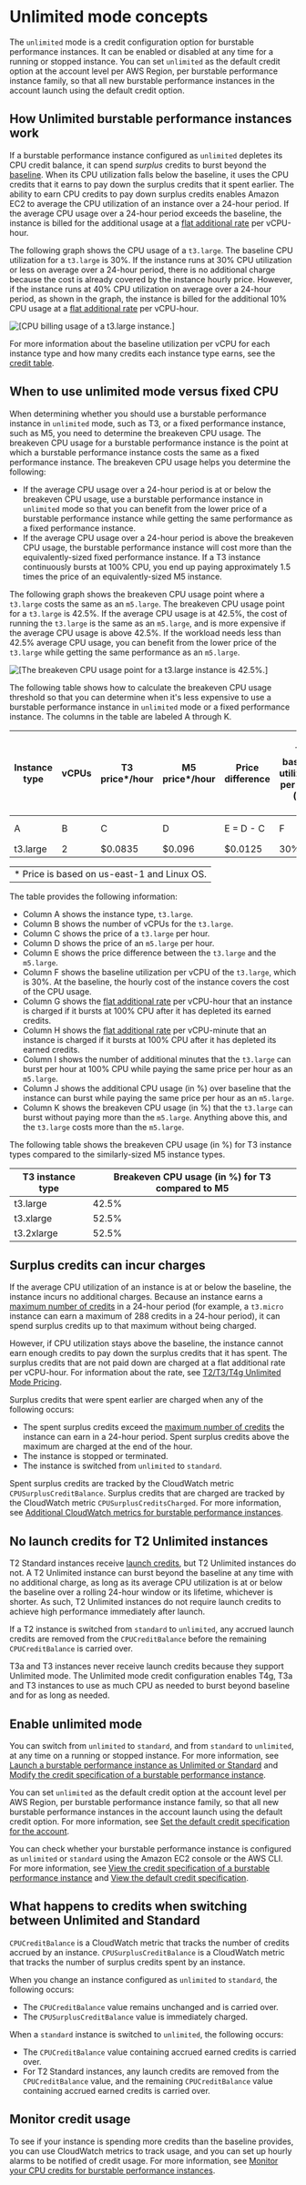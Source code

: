 # Unlimited mode concepts<a name="burstable-performance-instances-unlimited-mode-concepts"></a>

The `unlimited` mode is a credit configuration option for burstable performance instances\. It can be enabled or disabled at any time for a running or stopped instance\. You can set `unlimited` as the default credit option at the account level per AWS Region, per burstable performance instance family, so that all new burstable performance instances in the account launch using the default credit option\.

## How Unlimited burstable performance instances work<a name="how-burstable-performance-instances-unlimited-works"></a>

If a burstable performance instance configured as `unlimited` depletes its CPU credit balance, it can spend *surplus* credits to burst beyond the [baseline](burstable-credits-baseline-concepts.md#baseline_performance)\. When its CPU utilization falls below the baseline, it uses the CPU credits that it earns to pay down the surplus credits that it spent earlier\. The ability to earn CPU credits to pay down surplus credits enables Amazon EC2 to average the CPU utilization of an instance over a 24\-hour period\. If the average CPU usage over a 24\-hour period exceeds the baseline, the instance is billed for the additional usage at a [flat additional rate](https://aws.amazon.com/ec2/pricing/on-demand/#T2.2FT3.2FT4g_Unlimited_Mode_Pricing) per vCPU\-hour\.

The following graph shows the CPU usage of a `t3.large`\. The baseline CPU utilization for a `t3.large` is 30%\. If the instance runs at 30% CPU utilization or less on average over a 24\-hour period, there is no additional charge because the cost is already covered by the instance hourly price\. However, if the instance runs at 40% CPU utilization on average over a 24\-hour period, as shown in the graph, the instance is billed for the additional 10% CPU usage at a [flat additional rate](https://aws.amazon.com/ec2/pricing/on-demand/#T2.2FT3.2FT4g_Unlimited_Mode_Pricing) per vCPU\-hour\.

![\[CPU billing usage of a t3.large instance.\]](http://docs.aws.amazon.com/AWSEC2/latest/WindowsGuide/images/t3-cpu-usage.png)

For more information about the baseline utilization per vCPU for each instance type and how many credits each instance type earns, see the [credit table](burstable-credits-baseline-concepts.md#burstable-performance-instances-credit-table)\.

## When to use unlimited mode versus fixed CPU<a name="when-to-use-unlimited-mode"></a>

When determining whether you should use a burstable performance instance in `unlimited` mode, such as T3, or a fixed performance instance, such as M5, you need to determine the breakeven CPU usage\. The breakeven CPU usage for a burstable performance instance is the point at which a burstable performance instance costs the same as a fixed performance instance\. The breakeven CPU usage helps you determine the following:
+ If the average CPU usage over a 24\-hour period is at or below the breakeven CPU usage, use a burstable performance instance in `unlimited` mode so that you can benefit from the lower price of a burstable performance instance while getting the same performance as a fixed performance instance\.
+ If the average CPU usage over a 24\-hour period is above the breakeven CPU usage, the burstable performance instance will cost more than the equivalently\-sized fixed performance instance\. If a T3 instance continuously bursts at 100% CPU, you end up paying approximately 1\.5 times the price of an equivalently\-sized M5 instance\.

The following graph shows the breakeven CPU usage point where a `t3.large` costs the same as an `m5.large`\. The breakeven CPU usage point for a `t3.large` is 42\.5%\. If the average CPU usage is at 42\.5%, the cost of running the `t3.large` is the same as an `m5.large`, and is more expensive if the average CPU usage is above 42\.5%\. If the workload needs less than 42\.5% average CPU usage, you can benefit from the lower price of the `t3.large` while getting the same performance as an `m5.large`\.

![\[The breakeven CPU usage point for a t3.large instance is 42.5%.\]](http://docs.aws.amazon.com/AWSEC2/latest/WindowsGuide/images/T3-unltd-when-to-use.png)

The following table shows how to calculate the breakeven CPU usage threshold so that you can determine when it's less expensive to use a burstable performance instance in `unlimited` mode or a fixed performance instance\. The columns in the table are labeled A through K\.


|  Instance type  |  vCPUs  |  T3 price\*/hour  |  M5 price\*/hour  |  Price difference  |  T3 baseline utilization per vCPU \(%\)  |  Charge per vCPU hour for surplus credits  |  Charge per vCPU minute  |  Additional burst minutes available per vCPU  |  Additional CPU % available  |  Breakeven CPU %  | 
| --- | --- | --- | --- | --- | --- | --- | --- | --- | --- | --- | 
|  A  |  B  |  C  |  D   |  E = D \- C  |  F  |  G  |  H = G / 60  |  I = E / H  |  J = \(I / 60\) / B  |  K = F \+ J  | 
|  t3\.large  |  2  |  $0\.0835  |  $0\.096  |  $0\.0125  |  30%  |  $0\.05  |  $0\.000833   |  15  |  12\.5%  |  42\.5%  | 


|  | 
| --- |
| \* Price is based on us\-east\-1 and Linux OS\. | 

The table provides the following information:
+ Column A shows the instance type, `t3.large`\.
+ Column B shows the number of vCPUs for the `t3.large`\.
+ Column C shows the price of a `t3.large` per hour\.
+ Column D shows the price of an `m5.large` per hour\.
+ Column E shows the price difference between the `t3.large` and the `m5.large`\. 
+ Column F shows the baseline utilization per vCPU of the `t3.large`, which is 30%\. At the baseline, the hourly cost of the instance covers the cost of the CPU usage\.
+ Column G shows the [flat additional rate](https://aws.amazon.com/ec2/pricing/on-demand/#T2.2FT3.2FT4g_Unlimited_Mode_Pricing) per vCPU\-hour that an instance is charged if it bursts at 100% CPU after it has depleted its earned credits\.
+ Column H shows the [flat additional rate](https://aws.amazon.com/ec2/pricing/on-demand/#T2.2FT3.2FT4g_Unlimited_Mode_Pricing) per vCPU\-minute that an instance is charged if it bursts at 100% CPU after it has depleted its earned credits\.
+ Column I shows the number of additional minutes that the `t3.large` can burst per hour at 100% CPU while paying the same price per hour as an `m5.large`\.
+ Column J shows the additional CPU usage \(in %\) over baseline that the instance can burst while paying the same price per hour as an `m5.large`\.
+ Column K shows the breakeven CPU usage \(in %\) that the `t3.large` can burst without paying more than the `m5.large`\. Anything above this, and the `t3.large` costs more than the `m5.large`\.

The following table shows the breakeven CPU usage \(in %\) for T3 instance types compared to the similarly\-sized M5 instance types\.


| T3 instance type | Breakeven CPU usage \(in %\) for T3 compared to M5 | 
| --- | --- | 
| t3\.large | 42\.5% | 
| t3\.xlarge | 52\.5% | 
| t3\.2xlarge | 52\.5% | 

## Surplus credits can incur charges<a name="unlimited-mode-surplus-credits"></a>

If the average CPU utilization of an instance is at or below the baseline, the instance incurs no additional charges\. Because an instance earns a [maximum number of credits](burstable-credits-baseline-concepts.md#burstable-performance-instances-credit-table) in a 24\-hour period \(for example, a `t3.micro` instance can earn a maximum of 288 credits in a 24\-hour period\), it can spend surplus credits up to that maximum without being charged\.

However, if CPU utilization stays above the baseline, the instance cannot earn enough credits to pay down the surplus credits that it has spent\. The surplus credits that are not paid down are charged at a flat additional rate per vCPU\-hour\. For information about the rate, see [ T2/T3/T4g Unlimited Mode Pricing](https://aws.amazon.com/ec2/pricing/on-demand/#T2.2FT3.2FT4g_Unlimited_Mode_Pricing)\.

Surplus credits that were spent earlier are charged when any of the following occurs:
+ The spent surplus credits exceed the [maximum number of credits](burstable-credits-baseline-concepts.md#burstable-performance-instances-credit-table) the instance can earn in a 24\-hour period\. Spent surplus credits above the maximum are charged at the end of the hour\.
+ The instance is stopped or terminated\.
+ The instance is switched from `unlimited` to `standard`\.

Spent surplus credits are tracked by the CloudWatch metric `CPUSurplusCreditBalance`\. Surplus credits that are charged are tracked by the CloudWatch metric `CPUSurplusCreditsCharged`\. For more information, see [Additional CloudWatch metrics for burstable performance instances](burstable-performance-instances-monitoring-cpu-credits.md#burstable-performance-instances-cw-metrics)\.

## No launch credits for T2 Unlimited instances<a name="unlimited-mode-no-launch-credits"></a>

T2 Standard instances receive [launch credits](burstable-performance-instances-standard-mode-concepts.md#launch-credits), but T2 Unlimited instances do not\. A T2 Unlimited instance can burst beyond the baseline at any time with no additional charge, as long as its average CPU utilization is at or below the baseline over a rolling 24\-hour window or its lifetime, whichever is shorter\. As such, T2 Unlimited instances do not require launch credits to achieve high performance immediately after launch\.

If a T2 instance is switched from `standard` to `unlimited`, any accrued launch credits are removed from the `CPUCreditBalance` before the remaining `CPUCreditBalance` is carried over\.

T3a and T3 instances never receive launch credits because they support Unlimited mode\. The Unlimited mode credit configuration enables T4g, T3a and T3 instances to use as much CPU as needed to burst beyond baseline and for as long as needed\. 

## Enable unlimited mode<a name="unlimited-mode-enabling"></a>

You can switch from `unlimited` to `standard`, and from `standard` to `unlimited`, at any time on a running or stopped instance\. For more information, see [Launch a burstable performance instance as Unlimited or Standard](burstable-performance-instances-how-to.md#launch-burstable-performance-instances) and [Modify the credit specification of a burstable performance instance](burstable-performance-instances-how-to.md#modify-burstable-performance-instances)\.

You can set `unlimited` as the default credit option at the account level per AWS Region, per burstable performance instance family, so that all new burstable performance instances in the account launch using the default credit option\. For more information, see [Set the default credit specification for the account](burstable-performance-instances-how-to.md#burstable-performance-instance-set-default-credit-specification-for-account)\.

You can check whether your burstable performance instance is configured as `unlimited` or `standard` using the Amazon EC2 console or the AWS CLI\. For more information, see [View the credit specification of a burstable performance instance](burstable-performance-instances-how-to.md#describe-burstable-performance-instances) and [View the default credit specification](burstable-performance-instances-how-to.md#burstable-performance-instances-get-default-credit-specification)\.

## What happens to credits when switching between Unlimited and Standard<a name="unlimited-mode-switching-and-credits"></a>

`CPUCreditBalance` is a CloudWatch metric that tracks the number of credits accrued by an instance\. `CPUSurplusCreditBalance` is a CloudWatch metric that tracks the number of surplus credits spent by an instance\.

When you change an instance configured as `unlimited` to `standard`, the following occurs:
+ The `CPUCreditBalance` value remains unchanged and is carried over\. 
+ The `CPUSurplusCreditBalance` value is immediately charged\.

When a `standard` instance is switched to `unlimited`, the following occurs:
+ The `CPUCreditBalance` value containing accrued earned credits is carried over\.
+ For T2 Standard instances, any launch credits are removed from the `CPUCreditBalance` value, and the remaining `CPUCreditBalance` value containing accrued earned credits is carried over\.

## Monitor credit usage<a name="unlimited-mode-monitoring-credit-usage"></a>

To see if your instance is spending more credits than the baseline provides, you can use CloudWatch metrics to track usage, and you can set up hourly alarms to be notified of credit usage\. For more information, see [Monitor your CPU credits for burstable performance instances](burstable-performance-instances-monitoring-cpu-credits.md)\.